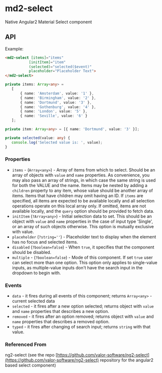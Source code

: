 # md2-select

Native Angular2 Material Select component

## API

Example:
 
 ```html
<md2-select [items]="items"
            [initItem]="item"
            (selected)="selected($event)"
            placeholder="Placeholder Text">
</md2-select>
 ```
 ```ts
private items: Array<any> =
    [
        { name: 'Amsterdam', value: '1' },
        { name: 'Birmingham', value: '2' },
        { name: 'Dortmund', value: '3' },
        { name: 'Gothenburg', value: '4' },
        { name: 'London', value: '5' },
        { name: 'Seville', value: '6' }
    ];

private item: Array<any> = [{ name: 'Dortmund', value: '3' }];

private selected(value: any) {
    console.log('Selected value is: ', value);
}
 ```

### Properties

  - `items` - (`Array<any>`) - Array of items from which to select. Should be an array of objects with `value` and `name` properties.
  As convenience, you may also pass an array of strings, in which case the same string is used for both the VALUE and the name.
  Items may be nested by adding a `children` property to any item, whose value should be another array of items. Items that have children may omit having an ID.
  If `items` are specified, all items are expected to be available locally and all selection operations operate on this local array only.
  If omitted, items are not available locally, and the `query` option should be provided to fetch data.
  - `initItem` (`?Array<any>`) - Initial selection data to set. This should be an object with `value` and `name` properties in the case of input type 'Single',
  or an array of such objects otherwise. This option is mutually exclusive with value.
  - `placeholder` (`?string=''`) - Placeholder text to display when the element has no focus and selected items.
  - `disabled` (`?boolean=false`) - When `true`, it specifies that the component should be disabled.
  - `multiple` - (`?boolean=false`) - Mode of this component. If set `true` user can select more than one option.
  This option only applies to single-value inputs, as multiple-value inputs don't have the search input in the dropdown to begin with.

### Events

  - `data` - it fires during all events of this component; returns `Array<any>` - current selected data
  - `selected` - it fires after a new option selected; returns object with `value` and `name` properties that describes a new option.
  - `removed` - it fires after an option removed; returns object with `value` and `name` properties that describes a removed option.
  - `typed` - it fires after changing of search input; returns `string` with that value.


### Referenced From
ng2-select (see the repo [https://github.com/valor-software/ng2-select](https://github.com/valor-software/ng2-select) repository for the angular2 based select component)
